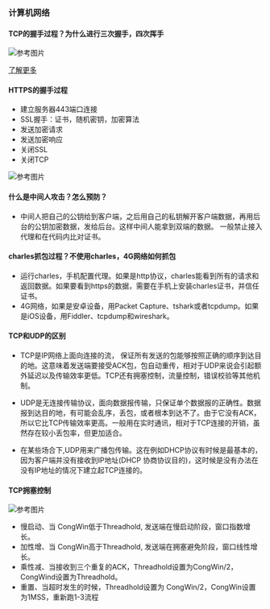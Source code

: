 ### 计算机网络

#### TCP的握手过程？为什么进行三次握手，四次挥手

![参考图片](./011.jpg)

[了解更多](https://baijiahao.baidu.com/s?id=1618114723935605183&wfr=spider&for=pc)


#### HTTPS的握手过程

- 建立服务器443端口连接
- SSL握手：证书，随机密钥，加密算法
- 发送加密请求
- 发送加密响应
- 关闭SSL
- 关闭TCP

![参考图片](./012.jpg)

#### 什么是中间人攻击？怎么预防？

- 中间人把自己的公钥给到客户端，之后用自己的私钥解开客户端数据，再用后台的公钥加密数据，发给后台。这样中间人能拿到双端的数据。
一般禁止接入代理和在代码内比对证书。


#### charles抓包过程？不使用charles，4G网络如何抓包

- 运行charles，手机配置代理。如果是http协议，charles能看到所有的请求和返回数据。如果要看到https的数据，需要在手机上安装charles证书，并信任证书。
- 4G网络，如果是安卓设备，用Packet Capture、tshark或者tcpdump。如果是iOS设备，用Fiddler、tcpdump和wireshark。

#### TCP和UDP的区别

- TCP是IP网络上面向连接的流， 保证所有发送的包能够按照正确的顺序到达目的地。这意味着发送端要接受ACK包，包自动重传，相对于UDP来说会引起额外延迟以及传输效率更低。TCP还有拥塞控制，流量控制，错误校验等其他机制。

- UDP是无连接传输协议，面向数据报传输，只保证单个数据报的正确性。数据报到达目的地，有可能会乱序，丢包，或者根本到达不了。由于它没有ACK，所以它比TCP传输效率更高。一般用在实时通讯，相对于TCP连接的开销，虽然存在较小丢包率，但更加适合。

- 在某些场合下,UDP用来广播包传输。这在例如DHCP协议有时候是最基本的，因为客户端并没有接收到IP地址(DHCP 协商协议目的)，这时候是没有办法在没有IP地址的情况下建立起TCP连接的。

#### TCP拥塞控制
![参考图片](./tcp_congestion.png)
- 慢启动、当 CongWin低于Threadhold, 发送端在慢启动阶段，窗口指数增长。
- 加性增、当 CongWin高于Threadhold, 发送端在拥塞避免阶段，窗口线性增长。
- 乘性减、当接收到三个重复的ACK，Threadhold设置为CongWin/2，CongWind设置为Threadhold。
- 重置、当超时发生的时候，Threadhold设置为 CongWin/2，CongWin设置为1MSS，重新跑1-3流程


